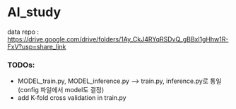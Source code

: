 # AI_study
data repo :
https://drive.google.com/drive/folders/1Ay_CkJ4RYqRSDvQ_gBBxl1gHhw1R-FxV?usp=share_link


### TODOs:
- MODEL_train.py, MODEL_inference.py --> train.py, inference.py로 통일 (config 파일에서 model도 결정)
- add K-fold cross validation in train.py
